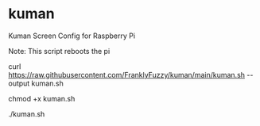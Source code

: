 # kuman

Kuman Screen Config for Raspberry Pi

Note: This script reboots the pi

curl https://raw.githubusercontent.com/FranklyFuzzy/kuman/main/kuman.sh --output kuman.sh

chmod +x kuman.sh

./kuman.sh

